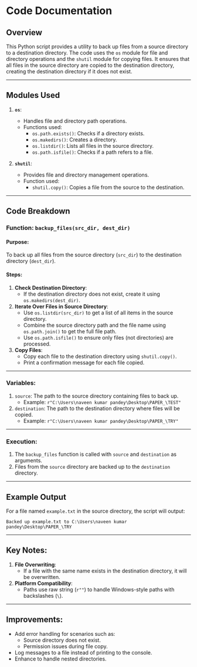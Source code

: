 # Code Documentation

## Overview

This Python script provides a utility to back up files from a source directory to a destination directory. The code uses the `os` module for file and directory operations and the `shutil` module for copying files. It ensures that all files in the source directory are copied to the destination directory, creating the destination directory if it does not exist.

---

## Modules Used
1. **`os`**: 
   - Handles file and directory path operations.
   - Functions used: 
     - `os.path.exists()`: Checks if a directory exists.
     - `os.makedirs()`: Creates a directory.
     - `os.listdir()`: Lists all files in the source directory.
     - `os.path.isfile()`: Checks if a path refers to a file.

2. **`shutil`**:
   - Provides file and directory management operations.
   - Function used: 
     - `shutil.copy()`: Copies a file from the source to the destination.

---

## Code Breakdown

### **Function: `backup_files(src_dir, dest_dir)`**
#### Purpose:
To back up all files from the source directory (`src_dir`) to the destination directory (`dest_dir`).

#### Steps:
1. **Check Destination Directory**:
   - If the destination directory does not exist, create it using `os.makedirs(dest_dir)`.
2. **Iterate Over Files in Source Directory**:
   - Use `os.listdir(src_dir)` to get a list of all items in the source directory.
   - Combine the source directory path and the file name using `os.path.join()` to get the full file path.
   - Use `os.path.isfile()` to ensure only files (not directories) are processed.
3. **Copy Files**:
   - Copy each file to the destination directory using `shutil.copy()`.
   - Print a confirmation message for each file copied.

---

### **Variables:**
1. `source`: The path to the source directory containing files to back up.
   - Example: `r"C:\Users\naveen kumar pandey\Desktop\PAPER_\TEST"`
2. `destination`: The path to the destination directory where files will be copied.
   - Example: `r"C:\Users\naveen kumar pandey\Desktop\PAPER_\TRY"`

---

### **Execution:**
1. The `backup_files` function is called with `source` and `destination` as arguments.
2. Files from the `source` directory are backed up to the `destination` directory.

---

## Example Output
For a file named `example.txt` in the source directory, the script will output:
```
Backed up example.txt to C:\Users\naveen kumar pandey\Desktop\PAPER_\TRY
```

---

## Key Notes:
1. **File Overwriting**:
   - If a file with the same name exists in the destination directory, it will be overwritten.
2. **Platform Compatibility**:
   - Paths use raw string (`r""`) to handle Windows-style paths with backslashes (`\`).

---

## Improvements:
- Add error handling for scenarios such as:
  - Source directory does not exist.
  - Permission issues during file copy.
- Log messages to a file instead of printing to the console.
- Enhance to handle nested directories.
